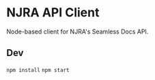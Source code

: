 # NJRA API Client
Node-based client for NJRA's Seamless Docs API.

## Dev

`npm install`
`npm start`
